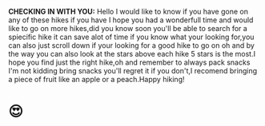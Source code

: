 
**CHECKING IN WITH YOU:** Hello I would like to know if you have gone on any of these hikes if you have I hope you had a wonderfull time and would like to go on more hikes,did you know soon you'll be able to search for a spiecific hike it can save alot of time if you know what your looking for,you can also just scroll down if your looking for a good hike to go on oh and by the way you can also look at the stars above each hike 5 stars is the most.I hope you find just the right hike,oh and remember to always pack snacks I'm not kidding bring snacks you'll regret it if you don't,I recomend bringing a piece of fruit like an apple or a peach.Happy hiking! 

# :heart_eyes:
